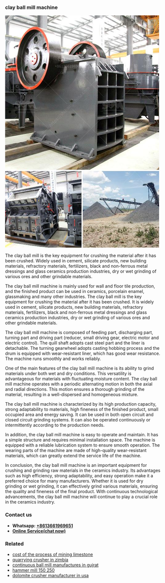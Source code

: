 <h3>clay ball mill machine</h3><img src='1702260086.jpg' alt=''><p>The clay ball mill is the key equipment for crushing the material after it has been crushed. Widely used in cement, silicate products, new building materials, refractory materials, fertilizers, black and non-ferrous metal dressings and glass ceramics production industries, dry or wet grinding of various ores and other grindable materials.</p><p>The clay ball mill machine is mainly used for wall and floor tile production, and the finished product can be used in ceramics, porcelain enamel, glassmaking and many other industries. The clay ball mill is the key equipment for crushing the material after it has been crushed. It is widely used in cement, silicate products, new building materials, refractory materials, fertilizers, black and non-ferrous metal dressings and glass ceramics production industries, dry or wet grinding of various ores and other grindable materials.</p><p>The clay ball mill machine is composed of feeding part, discharging part, turning part and driving part (reducer, small driving gear, electric motor and electric control). The quill shaft adopts cast steel part and the liner is detachable. The turning gearwheel adopts casting hobbing process and the drum is equipped with wear-resistant liner, which has good wear resistance. The machine runs smoothly and works reliably.</p><p>One of the main features of the clay ball mill machine is its ability to grind materials under both wet and dry conditions. This versatility is advantageous for materials with fluctuating moisture content. The clay ball mill machine operates with a periodic alternating motion in both the axial and radial directions. This motion ensures a thorough grinding of the material, resulting in a well-dispersed and homogeneous mixture.</p><p>The clay ball mill machine is characterized by its high production capacity, strong adaptability to materials, high fineness of the finished product, small occupied area and energy saving. It can be used in both open circuit and closed circuit grinding systems. It can also be operated continuously or intermittently according to the production needs.</p><p>In addition, the clay ball mill machine is easy to operate and maintain. It has a simple structure and requires minimal installation space. The machine is equipped with a reliable lubrication system to ensure smooth operation. The wearing parts of the machine are made of high-quality wear-resistant materials, which can greatly extend the service life of the machine.</p><p>In conclusion, the clay ball mill machine is an important equipment for crushing and grinding raw materials in the ceramics industry. Its advantages such as high efficiency, strong adaptability, and easy operation make it a preferred choice for many manufacturers. Whether it is used for dry grinding or wet grinding, it can effectively grind various materials, ensuring the quality and fineness of the final product. With continuous technological advancements, the clay ball mill machine will continue to play a crucial role in the ceramics industry.</p><h3>Contact us</h3><ul><li><strong>Whatsapp:&nbsp;<a href="https://wa.me/8613661969651">+8613661969651</a></strong></li><li><a href="https://swt.shibang-china.com/?git&amp;zhl&amp;clay ball mill machine"><strong>Online Service(chat now)</strong></a></li></ul><h3>Related</h3><ul><li><a href='cost of the process of mining limestone.md'>cost of the process of mining limestone</a></li><li><a href='quarrying crusher in zimbia.md'>quarrying crusher in zimbia</a></li><li><a href='continuous ball mill manufactures in gujrat.md'>continuous ball mill manufactures in gujrat</a></li><li><a href='hammer mill 150 250.md'>hammer mill 150 250</a></li><li><a href='dolomite crusher manufacturer in usa.md'>dolomite crusher manufacturer in usa</a></li></ul>